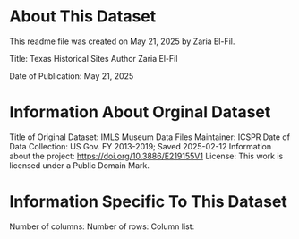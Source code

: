# About This Dataset
This readme file was created on May 21, 2025 by Zaria El-Fil.

Title: Texas Historical Sites
Author Zaria El-Fil

Date of Publication: May 21, 2025

# Information About Orginal Dataset
Title of Original Dataset: IMLS Museum Data Files
Maintainer: ICSPR
Date of Data Collection: US Gov. FY 2013-2019; Saved 2025-02-12
Information about the project: https://doi.org/10.3886/E219155V1
License: This work is licensed under a Public Domain Mark.

# Information Specific To This Dataset
Number of columns:
Number of rows:
Column list: 